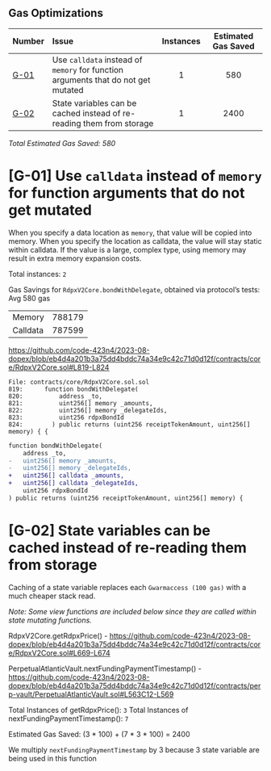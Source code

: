 ## Gas Optimizations
| Number |Issue|Instances| Estimated Gas Saved |
|-|:-|:-:|:-:| 
| [G-01](#g-01-use-calldata-instead-of-memory-for-function-arguments-that-do-not-get-mutated) | Use `calldata` instead of `memory` for function arguments that do not get mutated | 1 | 580 |
| [G-02](#g-02-state-variables-can-be-cached-instead-of-re-reading-them-from-storage) | State variables can be cached instead of re-reading them from storage | 1 | 2400 |

*Total Estimated Gas Saved: 580*

# [G-01] Use `calldata` instead of `memory` for function arguments that do not get mutated

When you specify a data location as `memory`, that value will be copied into memory. When you specify the location as calldata, the value will stay static within calldata. If the value is a large, complex type, using memory may result in extra memory expansion costs.

Total instances: `2`

Gas Savings for `RdpxV2Core.bondWithDelegate`, obtained via protocol’s tests: Avg 580 gas

|||
|-|-|
| Memory | 788179 |
| Calldata | 787599 |

https://github.com/code-423n4/2023-08-dopex/blob/eb4d4a201b3a75dd4bddc74a34e9c42c71d0d12f/contracts/core/RdpxV2Core.sol#L819-L824

```solidity
File: contracts/core/RdpxV2Core.sol.sol
819:      function bondWithDelegate(
820:          address _to,
821:          uint256[] memory _amounts,
822:          uint256[] memory _delegateIds,
823:          uint256 rdpxBondId
824:        ) public returns (uint256 receiptTokenAmount, uint256[] memory) { {
```

```diff
function bondWithDelegate(
    address _to,
-   uint256[] memory _amounts,
-   uint256[] memory _delegateIds,
+   uint256[] calldata _amounts,
+   uint256[] calldata _delegateIds,
    uint256 rdpxBondId
) public returns (uint256 receiptTokenAmount, uint256[] memory) {

```

# [G-02] State variables can be cached instead of re-reading them from storage

Caching of a state variable replaces each `Gwarmaccess (100 gas)` with a much cheaper stack read.

*Note: Some view functions are included below since they are called within state mutating functions.*

RdpxV2Core.getRdpxPrice() - https://github.com/code-423n4/2023-08-dopex/blob/eb4d4a201b3a75dd4bddc74a34e9c42c71d0d12f/contracts/core/RdpxV2Core.sol#L669-L674

PerpetualAtlanticVault.nextFundingPaymentTimestamp() - https://github.com/code-423n4/2023-08-dopex/blob/eb4d4a201b3a75dd4bddc74a34e9c42c71d0d12f/contracts/perp-vault/PerpetualAtlanticVault.sol#L563C12-L569

Total Instances of getRdpxPrice(): `3`
Total Instances of nextFundingPaymentTimestamp(): `7`

Estimated Gas Saved: (3 * 100) + (7 * 3 * 100) = 2400

We multiply `nextFundingPaymentTimestamp` by 3 because 3 state variable are being used in this function
